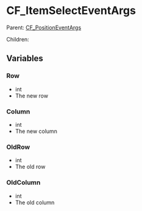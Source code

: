 # CF_ItemSelectEventArgs

Parent: [CF_PositionEventArgs](docs/Events/CF_PositionEventArgs.md)

Children:

## Variables

### Row

- int
- The new row

### Column

- int
- The new column

### OldRow

- int
- The old row

### OldColumn

- int
- The old column
